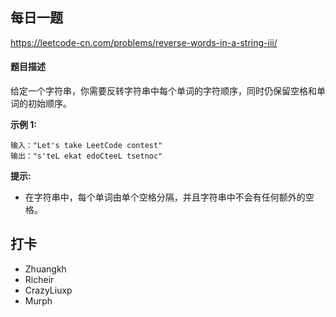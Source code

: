 ## 每日一题
https://leetcode-cn.com/problems/reverse-words-in-a-string-iii/

#### 题目描述

给定一个字符串，你需要反转字符串中每个单词的字符顺序，同时仍保留空格和单词的初始顺序。

**示例 1:**

```
输入："Let's take LeetCode contest"
输出："s'teL ekat edoCteeL tsetnoc"
```

**提示:**

- 在字符串中，每个单词由单个空格分隔，并且字符串中不会有任何额外的空格。

## 打卡

- Zhuangkh
- Richeir
- CrazyLiuxp
- Murph